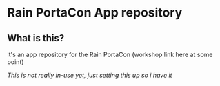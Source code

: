 # Rain PortaCon App repository

## What is this?
it's an app repository for the Rain PortaCon (workshop link here at some point)

*This is not really in-use yet, just setting this up so i have it*
